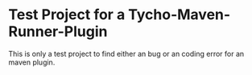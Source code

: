 # Test Project for a Tycho-Maven-Runner-Plugin

This is only a test project to find either an bug or an coding error for an maven plugin.
